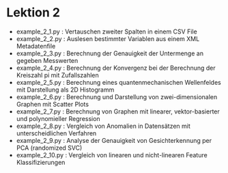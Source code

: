 # Lektion 2

- example_2_1.py : Vertauschen zweiter Spalten in einem CSV File
- example_2_2.py : Auslesen bestimmter Variablen aus einem XML Metadatenfile
- example_2_3.py : Berechnung der Genauigkeit der Untermenge an gegeben Messwerten
- example_2_4.py : Berechnung der Konvergenz bei der Berechnung der Kreiszahl pi mit Zufallszahlen
- example_2_5.py : Berechnung eines quantenmechanischen Wellenfeldes mit Darstellung als 2D Histogramm
- example_2_6.py : Berechnung und Darstellung von zwei-dimensionalen Graphen mit Scatter Plots
- example_2_7.py : Berechnung von Graphen mit linearer, vektor-basierter und polynomieller Regression
- example_2_8.py : Vergleich von Anomalien in Datensätzen mit unterscheidlichen Verfahren
- example_2_9.py : Analyse der Genauigkeit von Gesichterkennung per PCA (randomized SVC)
- example_2_10.py : Vergleich von linearen und nicht-linearen Feature Klassifizierungen
